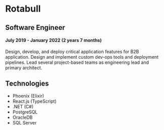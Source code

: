 # Rotabull

## Software Engineer

#### July 2019 - January 2022 (2 years 7 months)

Design, develop, and deploy critical application features for B2B application. Design and
implement custom dev-ops tools and deployment pipelines. Lead several project-based teams as
engineering lead and primary architect.

## Technologies

- Phoenix (Elixir)
- React.js (TypeScript)
- .NET (C#)
- PostgreSQL
- OracleDB
- SQL Server
